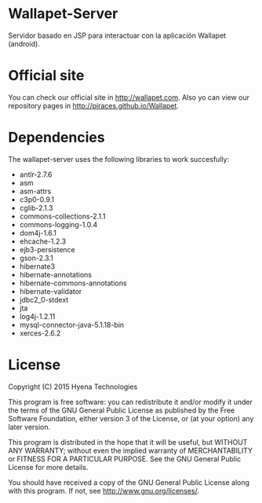 # Wallapet-Server
Servidor basado en JSP para interactuar con la aplicación Wallapet (android).

# Official site
You can check our official site in http://wallapet.com.
Also yo can view our repository pages in http://piraces.github.io/Wallapet.

# Dependencies
The wallapet-server uses the following libraries to work succesfully:
- antlr-2.7.6
- asm
- asm-attrs
- c3p0-0.9.1
- cglib-2.1.3
- commons-collections-2.1.1
- commons-logging-1.0.4
- dom4j-1.6.1
- ehcache-1.2.3
- ejb3-persistence
- gson-2.3.1
- hibernate3
- hibernate-annotations
- hibernate-commons-annotations
- hibernate-validator
- jdbc2_0-stdext
- jta
- log4j-1.2.11
- mysql-connector-java-5.1.18-bin
- xerces-2.6.2

# License
Copyright (C) 2015 Hyena Technologies

This program is free software: you can redistribute it and/or modify
it under the terms of the GNU General Public License as published by
the Free Software Foundation, either version 3 of the License, or
(at your option) any later version.

This program is distributed in the hope that it will be useful,
but WITHOUT ANY WARRANTY; without even the implied warranty of
MERCHANTABILITY or FITNESS FOR A PARTICULAR PURPOSE.  See the
GNU General Public License for more details.

You should have received a copy of the GNU General Public License
along with this program.  If not, see <http://www.gnu.org/licenses/>.
